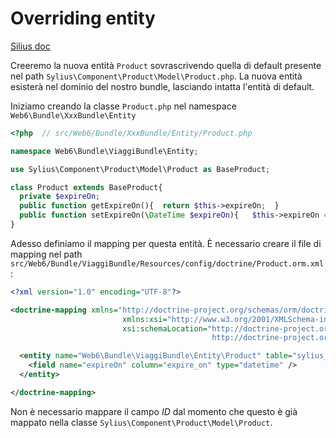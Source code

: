 Overriding entity
====
[Silius doc](http://docs.sylius.org/en/latest/bundles/general/overriding_models.html?highlight=overriding)

Creeremo la nuova entità `Product` sovrascrivendo quella di default presente nel path `Sylius\Component\Product\Model\Product.php`. La nuova entità esisterà nel dominio del nostro bundle, lasciando intatta l'entità di default.

Iniziamo creando la classe `Product.php` nel namespace `Web6\Bundle\XxxBundle\Entity`

```php
<?php  // src/Web6/Bundle/XxxBundle/Entity/Product.php

namespace Web6\Bundle\ViaggiBundle\Entity;

use Sylius\Component\Product\Model\Product as BaseProduct;

class Product extends BaseProduct{
  private $expireOn;
  public function getExpireOn(){  return $this->expireOn;  }
  public function setExpireOn(\DateTime $expireOn){   $this->expireOn = $expireOn;  }
}
```
Adesso definiamo il mapping per questa entità.
È necessario creare il file di mapping nel path `src/Web6/Bundle/ViaggiBundle/Resources/config/doctrine/Product.orm.xml`:
```xml
<?xml version="1.0" encoding="UTF-8"?>

<doctrine-mapping xmlns="http://doctrine-project.org/schemas/orm/doctrine-mapping"
                         xmlns:xsi="http://www.w3.org/2001/XMLSchema-instance"
                         xsi:schemaLocation="http://doctrine-project.org/schemas/orm/doctrine-mapping
                                             http://doctrine-project.org/schemas/orm/doctrine-mapping.xsd">

  <entity name="Web6\Bundle\ViaggiBundle\Entity\Product" table="sylius_product">
    <field name="expireOn" column="expire_on" type="datetime" />
  </entity>

</doctrine-mapping>
```
Non è necessario mappare il campo *ID* dal momento che questo è già mappato nella classe
`Sylius\Component\Product\Model\Product`.
